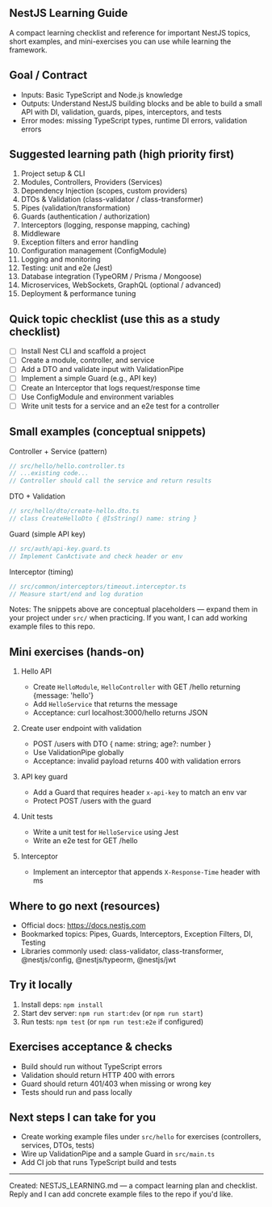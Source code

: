 ## NestJS Learning Guide

A compact learning checklist and reference for important NestJS topics, short examples, and mini-exercises you can use while learning the framework.

## Goal / Contract
- Inputs: Basic TypeScript and Node.js knowledge
- Outputs: Understand NestJS building blocks and be able to build a small API with DI, validation, guards, pipes, interceptors, and tests
- Error modes: missing TypeScript types, runtime DI errors, validation errors

## Suggested learning path (high priority first)
1. Project setup & CLI
2. Modules, Controllers, Providers (Services)
3. Dependency Injection (scopes, custom providers)
4. DTOs & Validation (class-validator / class-transformer)
5. Pipes (validation/transformation)
6. Guards (authentication / authorization)
7. Interceptors (logging, response mapping, caching)
8. Middleware
9. Exception filters and error handling
10. Configuration management (ConfigModule)
11. Logging and monitoring
12. Testing: unit and e2e (Jest)
13. Database integration (TypeORM / Prisma / Mongoose)
14. Microservices, WebSockets, GraphQL (optional / advanced)
15. Deployment & performance tuning

## Quick topic checklist (use this as a study checklist)
- [ ] Install Nest CLI and scaffold a project
- [ ] Create a module, controller, and service
- [ ] Add a DTO and validate input with ValidationPipe
- [ ] Implement a simple Guard (e.g., API key)
- [ ] Create an Interceptor that logs request/response time
- [ ] Use ConfigModule and environment variables
- [ ] Write unit tests for a service and an e2e test for a controller

## Small examples (conceptual snippets)

Controller + Service (pattern)

```ts
// src/hello/hello.controller.ts
// ...existing code...
// Controller should call the service and return results
```

DTO + Validation

```ts
// src/hello/dto/create-hello.dto.ts
// class CreateHelloDto { @IsString() name: string }
```

Guard (simple API key)

```ts
// src/auth/api-key.guard.ts
// Implement CanActivate and check header or env
```

Interceptor (timing)

```ts
// src/common/interceptors/timeout.interceptor.ts
// Measure start/end and log duration
```

Notes: The snippets above are conceptual placeholders — expand them in your project under `src/` when practicing. If you want, I can add working example files to this repo.

## Mini exercises (hands-on)
1. Hello API
   - Create `HelloModule`, `HelloController` with GET /hello returning {message: 'hello'}
   - Add `HelloService` that returns the message
   - Acceptance: curl localhost:3000/hello returns JSON

2. Create user endpoint with validation
   - POST /users with DTO { name: string; age?: number }
   - Use ValidationPipe globally
   - Acceptance: invalid payload returns 400 with validation errors

3. API key guard
   - Add a Guard that requires header `x-api-key` to match an env var
   - Protect POST /users with the guard

4. Unit tests
   - Write a unit test for `HelloService` using Jest
   - Write an e2e test for GET /hello

5. Interceptor
   - Implement an interceptor that appends `X-Response-Time` header with ms

## Where to go next (resources)
- Official docs: https://docs.nestjs.com
- Bookmarked topics: Pipes, Guards, Interceptors, Exception Filters, DI, Testing
- Libraries commonly used: class-validator, class-transformer, @nestjs/config, @nestjs/typeorm, @nestjs/jwt

## Try it locally
1. Install deps: `npm install`
2. Start dev server: `npm run start:dev` (or `npm run start`)
3. Run tests: `npm test` (or `npm run test:e2e` if configured)

## Exercises acceptance & checks
- Build should run without TypeScript errors
- Validation should return HTTP 400 with errors
- Guard should return 401/403 when missing or wrong key
- Tests should run and pass locally

## Next steps I can take for you
- Create working example files under `src/hello` for exercises (controllers, services, DTOs, tests)
- Wire up ValidationPipe and a sample Guard in `src/main.ts`
- Add CI job that runs TypeScript build and tests

---
Created: NESTJS_LEARNING.md — a compact learning plan and checklist. Reply and I can add concrete example files to the repo if you'd like.

